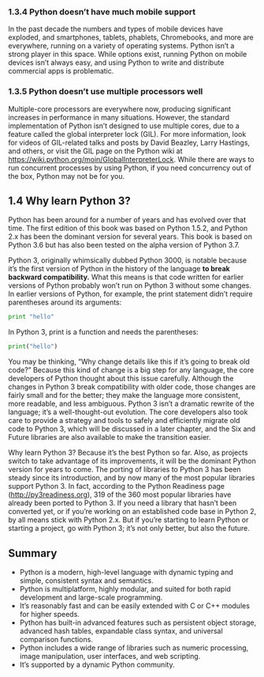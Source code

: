 ### 1.3.4 Python doesn’t have much mobile support

In the past decade the numbers and types of mobile devices have exploded, and
smartphones, tablets, phablets, Chromebooks, and more are everywhere, running on
a variety of operating systems. Python isn’t a strong player in this space. While options exist, running Python on mobile devices isn’t always easy, and using Python to write and distribute commercial apps is problematic.

### 1.3.5 Python doesn’t use multiple processors well

Multiple-core processors are everywhere now, producing significant increases in performance in many situations. However, the standard implementation of Python isn’t designed to use multiple cores, due to a feature called the global interpreter lock (GIL). For more information, look for videos of GIL-related talks and posts by David Beazley, Larry Hastings, and others, or visit the GIL page on the Python wiki at https://wiki.python.org/moin/GlobalInterpreterLock. While there are ways to run concurrent processes by using Python, if you need concurrency out of the box, Python may not be for you.

## 1.4 Why learn Python 3?

Python has been around for a number of years and has evolved over that time. The first edition of this book was based on Python 1.5.2, and Python 2.x has been the dominant version for several years. This book is based on Python 3.6 but has also been tested on the alpha version of Python 3.7.

Python 3, originally whimsically dubbed Python 3000, is notable because it’s the first version of Python in the history of the language **to break backward compatibility.**
What this means is that code written for earlier versions of Python probably won’t run on Python 3 without some changes. In earlier versions of Python, for example, the print statement didn’t require parentheses around its arguments:

```Python
print "hello"
```

In Python 3, print is a function and needs the parentheses:

```Python
print("hello")
```

You may be thinking, “Why change details like this if it’s going to break old code?” Because this kind of change is a big step for any language, the core developers of Python thought about this issue carefully. Although the changes in Python 3 break compatibility with older code, those changes are fairly small and for the better; they make the language more consistent, more readable, and less ambiguous. Python 3 isn’t a dramatic rewrite of the language; it’s a well-thought-out evolution. The core developers also took care to provide a strategy and tools to safely and efficiently migrate old code to Python 3, which will be discussed in a later chapter, and the Six and Future libraries are also available to make the transition easier. 

Why learn Python 3? Because it’s the best Python so far. Also, as projects switch to take advantage of its improvements, it will be the dominant Python version for years to come. The porting of libraries to Python 3 has been steady since its introduction, and by now many of the most popular libraries support Python 3. In fact, according to the Python Readiness page (http://py3readiness.org), 319 of the 360 most popular libraries have already been ported to Python 3. If you need a library that hasn’t been converted yet, or if you’re working on an established code base in Python 2, by all means stick with Python 2.x. But if you’re starting to learn Python or starting a project, go with Python 3; it’s not only better, but also the future.

## Summary

- Python is a modern, high-level language with dynamic typing and simple, consistent syntax and semantics.
- Python is multiplatform, highly modular, and suited for both rapid development and large-scale programming.
- It’s reasonably fast and can be easily extended with C or C++ modules for higher speeds.
- Python has built-in advanced features such as persistent object storage, advanced hash tables, expandable class syntax, and universal comparison functions.
- Python includes a wide range of libraries such as numeric processing, image manipulation, user interfaces, and web scripting.
- It’s supported by a dynamic Python community.
  
